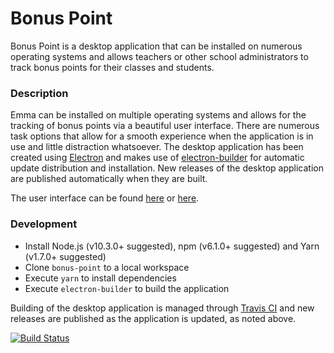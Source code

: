 # Bonus Point
Bonus Point is a desktop application that can be installed on numerous operating systems and allows teachers or other school administrators to track bonus points for their classes and students.

### Description
Emma can be installed on multiple operating systems and allows for the tracking of bonus points via a beautiful user interface. There are numerous task options that allow for a smooth experience when the application is in use and little distraction whatsoever. The desktop application has been created using [Electron](https://electronjs.org) and makes use of [electron-builder](https://www.electron.build/auto-update) for automatic update distribution and installation. New releases of the desktop application are published automatically when they are built.

The user interface can be found [here](https://share.mathhulk.me/2018-09-24_15-21-39.png) or [here](https://github.com/mathhulk/bonus-point/wiki).

### Development
* Install Node.js (v10.3.0+ suggested), npm (v6.1.0+ suggested) and Yarn (v1.7.0+ suggested)
* Clone `bonus-point` to a local workspace
* Execute `yarn` to install dependencies
* Execute `electron-builder` to build the application

Building of the desktop application is managed through [Travis CI](https://travis-ci.org/mathhulk/bonus-point) and new releases are published as the application is updated, as noted above.

[![Build Status](https://travis-ci.org/mathhulk/bonus-point.svg?branch=master)](https://travis-ci.org/mathhulk/bonus-point)
